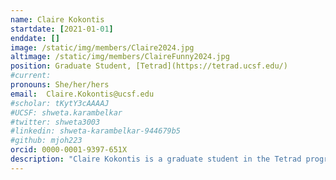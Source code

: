 ```yaml
---
name: Claire Kokontis
startdate: [2021-01-01]
enddate: []
image: /static/img/members/Claire2024.jpg
altimage: /static/img/members/ClaireFunny2024.jpg
position: Graduate Student, [Tetrad](https://tetrad.ucsf.edu/)
#current:
pronouns: She/her/hers
email: 	Claire.Kokontis@ucsf.edu
#scholar: tKytY3cAAAAJ
#UCSF: shweta.karambelkar
#twitter: shweta3003
#linkedin: shweta-karambelkar-944679b5
#github: mjoh223
orcid: 0000-0001-9397-651X
description: "Claire Kokontis is a graduate student in the Tetrad program and joined the Bondy-Denomy lab in July 2021. Claire grew up in Chicago, IL and Palo Alto, CA, and attended the University of Chicago for undergrad. At UChicago Claire worked in the [Ruthenberg Lab](https://ruthenlab.org/), where she studied chromatin biology and the role of epigenetic DNA modifications in gene regulation. In the Bondy-Denomy lab, Claire is now studying the mechanisms of anti-CRISPRs and the formation of jumbophage ΦKZ’s proteinaceous nucleus-like structure. In her free time, Claire enjoys painting, film photography and darkroom printing, knitting, and tending to her houseplants."
---
```

